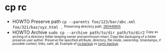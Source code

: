 # cp rc

* HOWTO Preserve path `cp --parents foo/123/bar/abc.xml foo/321/baz/xyz.html .` <sup><sub>Preserving directory path. [280446655][]</sub></sup>
* HOWTO Archive       `sudo cp --archive path/to/dir path/to/dir2`              <sup><sub>Copy as arching of a directory folder keeping owner and permission intact. Copy like backuping of a folder preserve user author. Preserve the specified attribute, directory, file mode, ownership, timestamps, if possible context, links, xattr, all. Example of [cp backup][2765110904] vs [rsync backup][3289888669].</sub></sup>

[2765110904]: https://unix.stackexchange.com/questions/43605/how-do-i-copy-a-folder-keeping-owners-and-permissions-intact#43608
[280446655]: http://serverfault.com/questions/180853/how-to-copy-file-preserving-directory-path-in-linux#180870
[3289888669]: https://unix.stackexchange.com/questions/43605/how-do-i-copy-a-folder-keeping-owners-and-permissions-intact#43611

